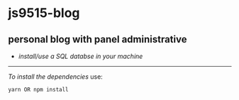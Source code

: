 # js9515-blog
 personal blog with panel administrative
---

 - *install/use a SQL databse in your machine*
--- 

*To install the dependencies* use:
```
yarn OR npm install
```
